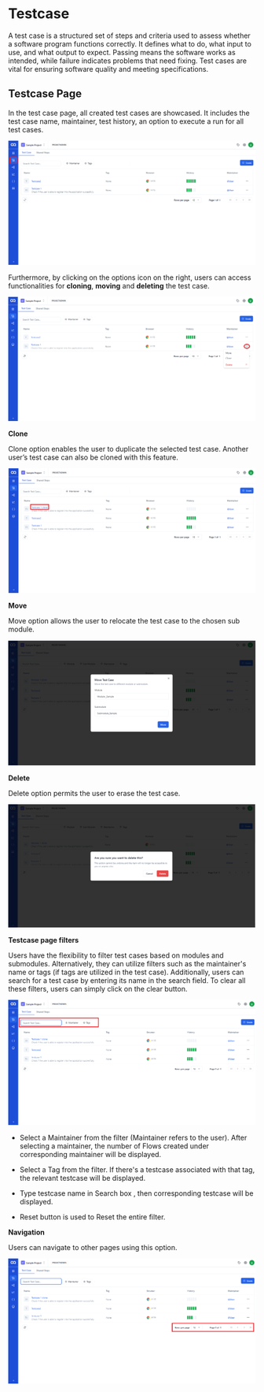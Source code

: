 # Testcase

A test case is a structured set of steps and criteria used to assess whether a software program functions correctly. It defines what to do, what input to use, and what output to expect. Passing means the software works as intended, while failure indicates problems that need fixing. Test cases are vital for ensuring software quality and meeting specifications.


## Testcase Page

In the test case page, all created test cases are showcased. It includes the test case name, maintainer, test history, an option to execute a run for all test cases.

![ClickTestCase](./TestcaseImages/tcpg.png)

Furthermore, by clicking on the options icon on the right, users can access functionalities for  **cloning**,  **moving**  and  **deleting**  the test case.

![Click 3 dots](./TestcaseImages/dots.png)

**Clone** 

Clone option enables the user to duplicate the selected test case. Another user’s test case can also be cloned with this feature.

![Cloned TestCase](./TestcaseImages/cln.png)

**Move** 

Move option allows the user to relocate the test case to the chosen sub module.

![Move Test Case](./TestcaseImages/4.Move%20Test%20Case.png)

**Delete** 

Delete option permits the user to erase the test case.

![Delete TestCase](./TestcaseImages/5.Delete%20TestCase.png)

**Testcase page filters**

Users have the flexibility to filter test cases based on modules and submodules. Alternatively, they can utilize filters such as the maintainer's name or tags (if tags are utilized in the test case). Additionally, users can search for a test case by entering its name in the search field. To clear all these filters, users can simply click on the clear button.

![TestCase Page filter](./TestcaseImages/Na1.png)

-  Select a Maintainer from the filter (Maintainer refers to the user). After selecting a maintainer, the number of Flows created under corresponding maintainer will be displayed.
    
-  Select a Tag from the filter. If there's a testcase associated with that tag, the relevant testcase will be displayed.
    
-  Type testcase name in Search box , then corresponding testcase will be displayed.
    
-  Reset button is used to Reset the entire filter.

**Navigation**

Users can navigate to other pages using this option.

![Navigation](./TestcaseImages/Na.png)
